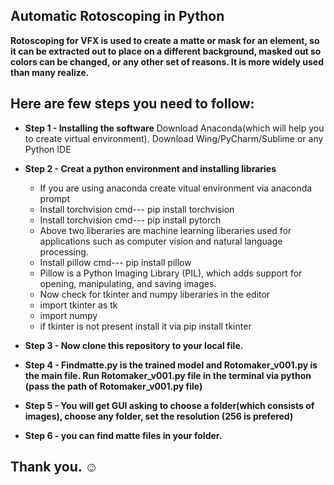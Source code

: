 ## Automatic Rotoscoping in Python ##

**Rotoscoping for VFX is used to create a matte or mask for an element, so it can be extracted out to place on a different background, masked out so colors can be changed, or any other set of reasons. It is more widely used than many realize.**

## Here are few steps you need to follow: ##

* **Step 1 - Installing the software**
         Download Anaconda(which will help you to create virtual environment).
         Download Wing/PyCharm/Sublime or any Python IDE
         
* **Step 2 - Creat a python environment and installing libraries**
  * If you are using anaconda create vitual environment via anaconda prompt
  * Install torchvision cmd--- pip install torchvision
   * Install torchvision cmd--- pip install pytorch
   * Above two liberaries are machine learning liberaries used for applications such as computer vision and natural language processing.
   * Install pillow cmd--- pip install pillow
   * Pillow is a Python Imaging Library (PIL), which adds support for opening, manipulating, and saving images.
   * Now check for tkinter and numpy liberaries in the editor
   * import tkinter as tk
   * import numpy 
   * if tkinter is not present install it via pip install tkinter
        
* **Step 3 - Now clone this repository to your local file.**
* **Step 4 - Findmatte.py is the trained model and Rotomaker_v001.py is the main file. Run Rotomaker_v001.py file in the terminal via python (pass the path of Rotomaker_v001.py file)**
* **Step 5 - You will get GUI asking to choose a folder(which consists of images), choose any folder, set the resolution (256 is prefered)**
* **Step 6 - you can find matte files in your folder.**

## Thank you. :relaxed: ##
        
         
         

